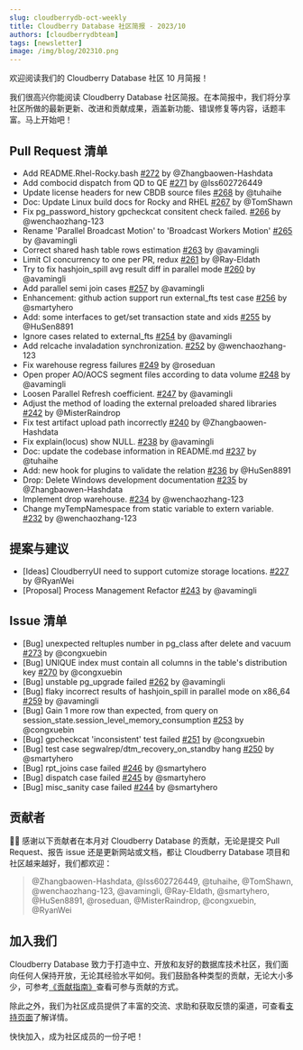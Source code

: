 ```yaml
---
slug: cloudberrydb-oct-weekly
title: Cloudberry Database 社区简报 - 2023/10
authors: [cloudberrydbteam]
tags: [newsletter]
image: /img/blog/202310.png
---
```


欢迎阅读我们的 Cloudberry Database 社区 10 月简报！

<!-- truncate -->

我们很高兴你能阅读 Cloudberry Database 社区简报。在本简报中，我们将分享社区所做的最新更新、改进和贡献成果，涵盖新功能、错误修复等内容，话题丰富。马上开始吧！

## Pull Request 清单

- Add README.Rhel-Rocky.bash [#272](https://github.com/cloudberrydb/cloudberrydb/pull/272) by @Zhangbaowen-Hashdata
- Add combocid dispatch from QD to QE [#271](https://github.com/cloudberrydb/cloudberrydb/pull/271) by @lss602726449
- Update license headers for new CBDB source files [#268](https://github.com/cloudberrydb/cloudberrydb/pull/268) by @tuhaihe
- Doc: Update Linux build docs for Rocky and RHEL [#267](https://github.com/cloudberrydb/cloudberrydb/pull/267) by @TomShawn
- Fix pg_password_history gpcheckcat consitent check failed. [#266](https://github.com/cloudberrydb/cloudberrydb/pull/266) by @wenchaozhang-123
- Rename 'Parallel Broadcast Motion' to 'Broadcast Workers Motion' [#265](https://github.com/cloudberrydb/cloudberrydb/pull/265) by @avamingli
- Correct shared hash table rows estimation [#263](https://github.com/cloudberrydb/cloudberrydb/pull/263) by @avamingli
- Limit CI concurrency to one per PR, redux [#261](https://github.com/cloudberrydb/cloudberrydb/pull/261) by @Ray-Eldath
- Try to fix hashjoin_spill avg result diff in parallel mode [#260](https://github.com/cloudberrydb/cloudberrydb/pull/260) by @avamingli
- Add parallel semi join cases [#257](https://github.com/cloudberrydb/cloudberrydb/pull/257) by @avamingli
- Enhancement: github action support run external_fts test case [#256](https://github.com/cloudberrydb/cloudberrydb/pull/256) by @smartyhero
- Add: some interfaces to get/set transaction state and xids [#255](https://github.com/cloudberrydb/cloudberrydb/pull/255) by @HuSen8891
- Ignore cases related to external_fts [#254](https://github.com/cloudberrydb/cloudberrydb/pull/254) by @avamingli
- Add relcache invaladation synchronization. [#252](https://github.com/cloudberrydb/cloudberrydb/pull/252) by @wenchaozhang-123
- Fix warehouse regress failures [#249](https://github.com/cloudberrydb/cloudberrydb/pull/249) by @roseduan
- Open proper AO/AOCS segment files according to data volume [#248](https://github.com/cloudberrydb/cloudberrydb/pull/248) by @avamingli
- Loosen Parallel Refresh coefficient. [#247](https://github.com/cloudberrydb/cloudberrydb/pull/247) by @avamingli
- Adjust the method of loading the external preloaded shared libraries [#242](https://github.com/cloudberrydb/cloudberrydb/pull/242) by @MisterRaindrop
- Fix test artifact upload path incorrectly [#240](https://github.com/cloudberrydb/cloudberrydb/pull/240) by @Zhangbaowen-Hashdata
- Fix explain(locus) show NULL. [#238](https://github.com/cloudberrydb/cloudberrydb/pull/238) by @avamingli
- Doc: update the codebase information in README.md [#237](https://github.com/cloudberrydb/cloudberrydb/pull/237) by @tuhaihe
- Add: new hook for plugins to validate the relation [#236](https://github.com/cloudberrydb/cloudberrydb/pull/236) by @HuSen8891
- Drop: Delete Windows development documentation [#235](https://github.com/cloudberrydb/cloudberrydb/pull/235) by @Zhangbaowen-Hashdata
- Implement drop warehouse. [#234](https://github.com/cloudberrydb/cloudberrydb/pull/234) by @wenchaozhang-123
- Change myTempNamespace from static variable to extern variable. [#232](https://github.com/cloudberrydb/cloudberrydb/pull/232) by @wenchaozhang-123

## 提案与建议

- [Ideas] CloudberryUI need to support cutomize storage locations. [#227](https://github.com/orgs/cloudberrydb/discussions/227) by @RyanWei
- [Proposal] Process Management Refactor [#243](https://github.com/orgs/cloudberrydb/discussions/243) by @avamingli

## Issue 清单

- [Bug] unexpected reltuples number in pg_class after delete and vacuum [#273](https://github.com/cloudberrydb/cloudberrydb/issues/273) by @congxuebin
- [Bug] UNIQUE index must contain all columns in the table's distribution key [#270](https://github.com/cloudberrydb/cloudberrydb/issues/270) by @congxuebin
- [Bug] unstable pg_upgrade failed [#262](https://github.com/cloudberrydb/cloudberrydb/issues/262) by @avamingli
- [Bug] flaky incorrect results of hashjoin_spill in parallel mode on x86_64 [#259](https://github.com/cloudberrydb/cloudberrydb/issues/259) by @avamingli
- [Bug] Gain 1 more row than expected, from query on session_state.session_level_memory_consumption [#253](https://github.com/cloudberrydb/cloudberrydb/issues/253) by @congxuebin
- [Bug] gpcheckcat 'inconsistent' test failed [#251](https://github.com/cloudberrydb/cloudberrydb/issues/251) by @congxuebin
- [Bug] test case segwalrep/dtm_recovery_on_standby hang [#250](https://github.com/cloudberrydb/cloudberrydb/issues/250) by @smartyhero
- [Bug] rpt_joins case failed [#246](https://github.com/cloudberrydb/cloudberrydb/issues/246) by @smartyhero
- [Bug] dispatch case failed [#245](https://github.com/cloudberrydb/cloudberrydb/issues/245) by @smartyhero
- [Bug] misc_sanity case failed [#244](https://github.com/cloudberrydb/cloudberrydb/issues/244) by @smartyhero

## 贡献者

🎈️🎊️ 感谢以下贡献者在本月对 Cloudberry Database 的贡献，无论是提交 Pull Request、报告 issue 还是更新网站或文档，都让 Cloudberry Database 项目和社区越来越好，我们都欢迎：

> @Zhangbaowen-Hashdata, @lss602726449, @tuhaihe, @TomShawn, @wenchaozhang-123, @avamingli, @Ray-Eldath, @smartyhero, @HuSen8891, @roseduan, @MisterRaindrop, @congxuebin, @RyanWei

## 加入我们

Cloudberry Database 致力于打造中立、开放和友好的数据库技术社区，我们面向任何人保持开放，无论其经验水平如何。我们鼓励各种类型的贡献，无论大小多少，可参考[《贡献指南》](https://cloudberrydb.org/contribute/how-to-contribute)查看可参与贡献的方式。

除此之外，我们为社区成员提供了丰富的交流、求助和获取反馈的渠道，可查看[支持页面](https://cloudberrydb.org/support)了解详情。

快快加入，成为社区成员的一份子吧！